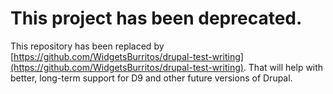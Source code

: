 # This project has been deprecated.

This repository has been replaced by [https://github.com/WidgetsBurritos/drupal-test-writing](https://github.com/WidgetsBurritos/drupal-test-writing). That will help with better, long-term support for D9 and other future versions of Drupal. 
